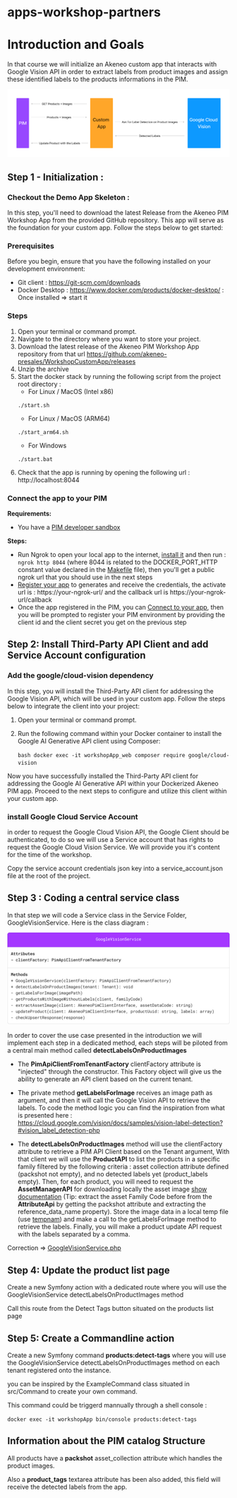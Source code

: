 # apps-workshop-partners

# Introduction and Goals
In that course we will initialize an Akeneo custom app that interacts with Google Vision API 
in order to extract labels from product images and assign these identified labels to the products informations in the PIM.

![diagram.png](diagram.png)


## Step 1 - Initialization : 

### Checkout the Demo App Skeleton :
In this step, you'll need to download the latest Release from the Akeneo PIM Workshop App from the provided GitHub repository. 
This app will serve as the foundation for your custom app. 
Follow the steps below to get started:

### Prerequisites

Before you begin, ensure that you have the following installed on your development environment:

* Git client : https://git-scm.com/downloads
* Docker Desktop : https://www.docker.com/products/docker-desktop/ : Once installed  => start it

### Steps
1. Open your terminal or command prompt.
2. Navigate to the directory where you want to store your project.
3. Download the latest release of the Akeneo PIM Workshop App repository from that url https://github.com/akeneo-presales/WorkshopCustomApp/releases
4. Unzip the archive
5. Start the docker stack by running the following script from the project root directory :
    - For Linux / MacOS (Intel x86)
    ```
    ./start.sh
    ```
    - For Linux / MacOS (ARM64)
    ```
    ./start_arm64.sh
    ```
   - For Windows
    ```
    ./start.bat
    ```
6. Check that the app is running by opening the following url : http://localhost:8044

### Connect the app to your PIM

**Requirements:**
- You have a [PIM developer sandbox](https://api.akeneo.com/apps/overview.html#app-developer-starter-kit)

**Steps:**
- Run Ngrok to open your local app to the internet, [install it](https://ngrok.com/download) and then run : ``ngrok http 8044`` (where 8044 is related to the DOCKER_PORT_HTTP constant value declared in the [Makefile](https://github.com/akeneo-presales/app-skeleton/blob/main/Makefile#L13) file), then you'll get a public ngrok url that you should use in the next steps
- [Register your app](https://api.akeneo.com/tutorials/how-to-get-your-app-token.html#step-3-declare-your-local-app-as-a-custom-app-in-your-sandbox-to-generate-credentials) to generates and receive the credentials, the activate url is : https://your-ngrok-url/ and the callback url is https://your-ngrok-url/callback
- Once the app registered in the PIM, you can [Connect to your app](https://api.akeneo.com/tutorials/how-to-get-your-app-token.html#step-4-run-your-local-app), then you will be prompted to register your PIM environment by providing the client id and the client secret you get on the previous step


## Step 2: Install Third-Party API Client and add Service Account configuration

### Add the google/cloud-vision dependency

In this step, you will install the Third-Party API client for addressing the Google Vision API, which will be used in your custom app. 
Follow the steps below to integrate the client into your project:

1. Open your terminal or command prompt.
2. Run the following command within your Docker container to install the Google AI Generative API client using Composer:

    ``bash
    docker exec -it workshopApp_web composer require google/cloud-vision
    ``

Now you have successfully installed the Third-Party API client for addressing the Google AI Generative API within your Dockerized Akeneo PIM app. Proceed to the next steps to configure and utilize this client within your custom app.

### install Google Cloud Service Account
in order to request the Google Cloud Vision API, the Google Client should be authenticated, 
to do so we will use a Service account that has rights to request the Google Cloud Vision Service.
We will provide you it's content for the time of the workshop.

Copy the service account credentials json key into a service_account.json file at the root of the project.

## Step 3 : Coding a central service class

In that step we will code a Service class in the Service Folder, GoogleVisionService.
Here is the class diagram :

![classDiagram.png](classDiagram.png)

In order to cover the use case presented in the introduction we will implement each step in a dedicated method, each steps will be piloted from a central main method called **detectLabelsOnProductImages**

* The **PimApiClientFromTenantFactory** clientFactory attribute is "injected" through the constructor. 
This Factory object will give us the ability to generate an API client based on the current tenant.

* The private method **getLabelsForImage** receives an image path as argument, and then it will call the Google Vision API to retrieve the labels.
To code the method logic you can find the inspiration from what is presented here : https://cloud.google.com/vision/docs/samples/vision-label-detection?#vision_label_detection-php

* The **detectLabelsOnProductImages** method will use the clientFactory attribute to retrieve a PIM API Client based on the Tenant argument, 
With that client we will use the **ProductAPI** to list the products in a specific family filtered by the following criteria : asset collection attribute defined (packshot not empty), and no detected labels yet (product_labels empty).
Then, for each product, you will need to request the **AssetManagerAPI** for downloading locally the asset image [show documentation](https://api.akeneo.com/php-client/resources.html#asset-media-file) (Tip: extract the asset Family Code before from the **AttributeApi** by getting the packshot attribute and extracting the reference_data_name property).
Store the image data in a local temp file (use [tempnam](https://www.php.net/manual/function.tempnam.php)) and make a call to the getLabelsForImage method to retrieve the labels.
Finally, you will make a product update API request with the labels separated by a comma.

Correction => [GoogleVisionService.php](GoogleVisionService.php)

## Step 4: Update the product list page

Create a new Symfony action with a dedicated route where you will use the GoogleVisionService detectLabelsOnProductImages method 

Call this route from the Detect Tags button situated on the products list page


## Step 5: Create a Commandline action

Create a new Symfony command **products:detect-tags** where you will use the GoogleVisionService detectLabelsOnProductImages method on each tenant registered onto the instance.

you can be inspired by the ExampleCommand class situated in src/Command to create your own command.

This command could be triggerd mannually through a shell console :

`docker exec -it workshopApp bin/console products:detect-tags`

## Information about the PIM catalog Structure

All products have a **packshot** asset_collection attribute which handles the product images.

Also a **product_tags** textarea attribute has been also added, this field will receive the detected labels from the app.
